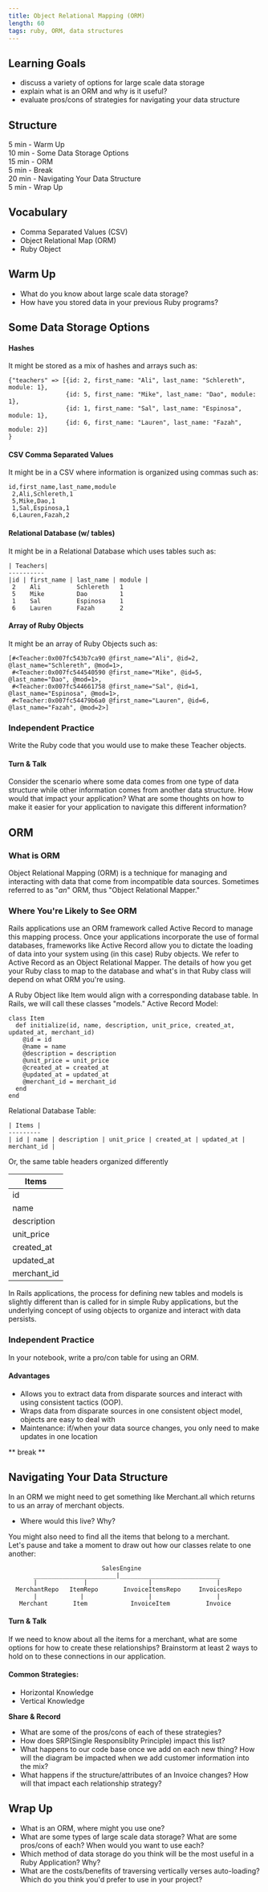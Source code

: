 ```yaml
---
title: Object Relational Mapping (ORM)
length: 60
tags: ruby, ORM, data structures
---  
```



## Learning Goals  
* discuss a variety of options for large scale data storage  
* explain what is an ORM and why is it useful?  
* evaluate pros/cons of strategies for navigating your data structure    

## Structure  
5 min - Warm Up  
10 min - Some Data Storage Options  
15 min - ORM  
5 min - Break  
20 min - Navigating Your Data Structure  
5 min - Wrap Up

## Vocabulary  
* Comma Separated Values (CSV)
* Object Relational Map (ORM)  
* Ruby Object  

## Warm Up  
* What do you know about large scale data storage?  
* How have you stored data in your previous Ruby programs?  

## Some Data Storage Options  
#### Hashes  
It might be stored as a mix of hashes and arrays such as:  
```
{"teachers" => [{id: 2, first_name: "Ali", last_name: "Schlereth", module: 1},  
                {id: 5, first_name: "Mike", last_name: "Dao", module: 1},  
                {id: 1, first_name: "Sal", last_name: "Espinosa", module: 1},  
                {id: 6, first_name: "Lauren", last_name: "Fazah", module: 2}]
}
```  

#### CSV Comma Separated Values  
It might be in a CSV where information is organized using commas such as:  
```
id,first_name,last_name,module  
 2,Ali,Schlereth,1  
 5,Mike,Dao,1  
 1,Sal,Espinosa,1  
 6,Lauren,Fazah,2
```  

#### Relational Database (w/ tables)  
It might be in a Relational Database which uses tables such as:  
```
| Teachers|  
----------
|id | first_name | last_name | module |  
 2    Ali          Schlereth   1  
 5    Mike         Dao         1  
 1    Sal          Espinosa    1  
 6    Lauren       Fazah       2
```  

#### Array of Ruby Objects   
It might be an array of Ruby Objects such as:  
```
[#<Teacher:0x007fc543b7ca90 @first_name="Ali", @id=2, @last_name="Schlereth", @mod=1>,  
 #<Teacher:0x007fc544540590 @first_name="Mike", @id=5, @last_name="Dao", @mod=1>,  
 #<Teacher:0x007fc544661758 @first_name="Sal", @id=1, @last_name="Espinosa", @mod=1>,  
 #<Teacher:0x007fc54479b6a0 @first_name="Lauren", @id=6, @last_name="Fazah", @mod=2>]  
```

### Independent Practice  
Write the Ruby code that you would use to make these Teacher objects.    

#### Turn & Talk  
Consider the scenario where some data comes from one type of data structure while other information comes from another data structure. How would that impact your application? What are some thoughts on how to make it easier for your application to navigate this different information?  

## ORM 
### What is ORM

Object Relational Mapping (ORM) is a technique for managing and interacting with data that come from incompatible data sources. Sometimes referred to as "_an_" ORM, thus "Object Relational Mapper." 

### Where You're Likely to See ORM

Rails applications use an ORM framework called Active Record to manage this mapping process. Once your applications incorporate the use of formal databases, frameworks like Active Record allow you to dictate the loading of data into your system using (in this case) Ruby objects. We refer to Active Record as an Object Relational Mapper. The details of how you get your Ruby class to map to the database and what's in that Ruby class will depend on what ORM you're using.

A Ruby Object like Item would align with a corresponding database table. In Rails, we will call these classes "models."
Active Record Model:  
```
class Item
  def initialize(id, name, description, unit_price, created_at, updated_at, merchant_id)
    @id = id
    @name = name
    @description = description
    @unit_price = unit_price
    @created_at = created_at
    @updated_at = updated_at
    @merchant_id = merchant_id
  end
end
```  
Relational Database Table:  
```
| Items |  
---------
| id | name | description | unit_price | created_at | updated_at | merchant_id |
```
Or, the same table headers organized differently  

| Items |
| --- |
| id |
| name |
| description |
| unit_price |
| created_at |
| updated_at |
| merchant_id |

In Rails applications, the process for defining new tables and models is slightly different than is called for in simple Ruby applications, but the underlying concept of using objects to organize and interact with data persists.

### Independent Practice  
In your notebook, write a pro/con table for using an ORM.  

#### Advantages

*   Allows you to extract data from disparate sources and interact with using consistent tactics (OOP).
*   Wraps data from disparate sources in one consistent object model, objects are easy to deal with
*   Maintenance: if/when your data source changes, you only need to make updates in one location   

** break **

## Navigating Your Data Structure  
In an ORM we might need to get something like Merchant.all which returns to us an array of merchant objects.  
* Where would this live? Why?  

You might also need to find all the items that belong to a merchant.  
Let's pause and take a moment to draw out how our classes relate to one another:  
```
                          SalesEngine 
       _______________________|____________________________
       |             |                 |                  |
  MerchantRepo   ItemRepo       InvoiceItemsRepo     InvoicesRepo
       |            |                  |                  | 
   Merchant       Item            InvoiceItem          Invoice

```
#### Turn & Talk  
If we need to know about all the items for a merchant, what are some options for how to create these relationships?  Brainstorm at least 2 ways to hold on to these connections in our application.   

#### Common Strategies:
*  Horizontal Knowledge  
*  Vertical Knowledge  

**Share & Record**
*  What are some of the pros/cons of each of these strategies?  
*  How does SRP(Single Responsiblity Principle) impact this list?  
*  What happens to our code base once we add on each new thing?  How will the diagram be impacted when we add customer            information into the mix?  
*  What happens if the structure/attributes of an Invoice changes? How will that impact each relationship strategy?  

## Wrap Up  
* What is an ORM, where might you use one?     
* What are some types of large scale data storage? What are some pros/cons of each? When would you want to use each?     
* Which method of data storage do you think will be the most useful in a Ruby Application? Why?  
* What are the costs/benefits of traversing vertically verses auto-loading? Which do you think you'd prefer to use in your project?  
